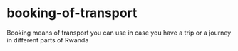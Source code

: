 # booking-of-transport
Booking  means of transport you can use  in case you have a trip or a journey in different parts of  Rwanda
